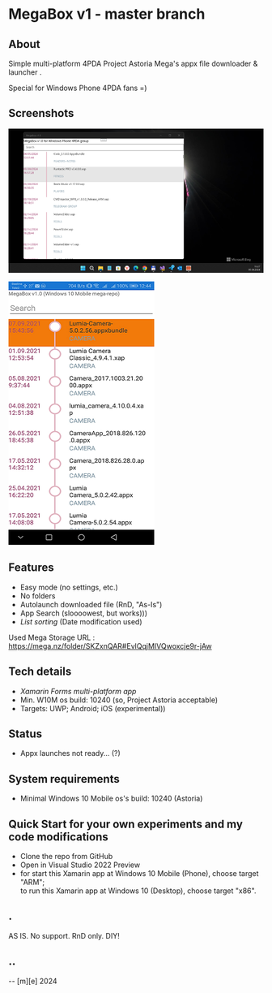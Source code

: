 # MegaBox v1 - master branch

## About
Simple multi-platform 4PDA Project Astoria Mega's appx file downloader & launcher .

Special for Windows Phone 4PDA fans =)


## Screenshots

![screenshot1:UWP](Images/shot01.png)

![screenshot2:Android](Images/shot02.png)


## Features
- Easy mode (no settings, etc.) 
- No folders
- Autolaunch downloaded file (RnD, "As-Is")
- App Search (sloooowest, but works)))
- *List sorting* (Date modification used)

Used Mega Storage URL : https://mega.nz/folder/SKZxnQAR#EvlQqjMIVQwoxcje9r-jAw

## Tech details
- *Xamarin Forms multi-platform app*
- Min. W10M os build: 10240 (so, Project Astoria acceptable)
- Targets: UWP; Android; iOS (experimental))


## Status
- Appx launches not ready... (?)

## System requirements
- Minimal Windows 10 Mobile os's build: 10240 (Astoria)

## Quick Start for your own experiments and my code modifications
- Clone the repo from GitHub
- Open in Visual Studio 2022 Preview
- for start this Xamarin app at Windows 10 Mobile (Phone), choose target "ARM";  
to run this Xamarin app at Windows 10 (Desktop), choose target "x86". 

## .
AS IS. No support. RnD only. DIY!

## ..
-- [m][e] 2024
